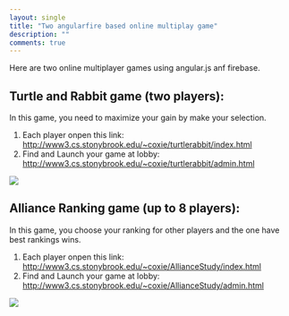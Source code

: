 ```yaml
---
layout: single
title: "Two angularfire based online multiplay game"
description: ""
comments: true
---
```

Here are two online multiplayer games using angular.js anf firebase.

## Turtle and Rabbit game (two players):
In this game, you need to maximize your gain by make your selection.
1. Each player onpen this link: http://www3.cs.stonybrook.edu/~coxie/turtlerabbit/index.html
2. Find and Launch your game at lobby: http://www3.cs.stonybrook.edu/~coxie/turtlerabbit/admin.html

![](http://www3.cs.stonybrook.edu/~coxie/turtlerabbit/turtle.png)
## Alliance Ranking game (up to 8 players):
In this game, you choose your ranking for other players and the one have best rankings wins.
1. Each player onpen this link: http://www3.cs.stonybrook.edu/~coxie/AllianceStudy/index.html
2. Find and Launch your game at lobby: http://www3.cs.stonybrook.edu/~coxie/AllianceStudy/admin.html

![](http://www3.cs.stonybrook.edu/~coxie/AllianceStudy/alliance.png)
